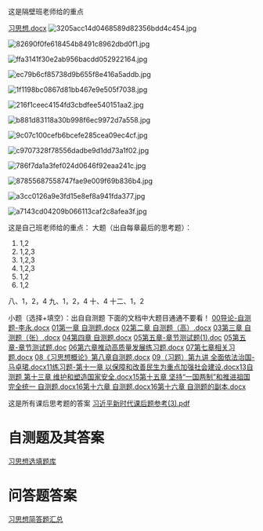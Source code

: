 

这是隔壁班老师给的重点

[习思想.docx](https://www.yuque.com/attachments/yuque/0/2023/docx/34023817/1700470410161-912831c4-4e4c-418d-b2fe-cb4503372bc5.docx)
![3205acc14d0468589d82356bdd4c454.jpg](./resources/img/4fd54162-ee76-48bf-a8ad-466effd92311.jpeg)

![82690f0fe618454b8491c8962dbd0f1.jpg](./resources/img/844d4d96-0072-42a8-8f8f-c6b12f3c04f1.jpeg)

![ffa3141f30e2ab956bacdd052922164.jpg](./resources/img/bce1ecbe-388b-4393-bade-44be58d8d0de.jpeg)

![ec79b6cf85738d9b655f8e416a5addb.jpg](./resources/img/5d03f74e-9e9a-45be-a268-13adaa58a4c4.jpeg)

![1f1198bc0867d81bb467e9e505f7038.jpg](./resources/img/b8df6b34-a4d5-4aa8-9c54-218fc2a972a3.jpeg)

![216f1ceec4154fd3cbdfee540151aa2.jpg](./resources/img/0bf7be2c-0ffc-4ded-818e-7aed95337cd2.jpeg)

![b881d83118a30b998f6ec9972d7a558.jpg](./resources/img/47927a01-ba15-4588-a341-79f03e5fb24b.jpeg)

![9c07c100cefb6bcefe285cea09ec4cf.jpg](./resources/img/994c4f12-efa4-4c72-942b-8769320a7dc8.jpeg)

![c9707328f78556dadbe9d1dd73a1f02.jpg](./resources/img/ea0fcdff-c217-4b4c-8c7b-3b32bd729551.jpeg)

![786f7da1a3fef024d0646f92eaa241c.jpg](./resources/img/a3359082-8be6-4035-b7c9-6c95c65ea1d3.jpeg)

![87855687558747fae9e009f69b836b4.jpg](./resources/img/e3924460-89a3-410c-bfe0-cc58b4d334a3.jpeg)

![a3cc0126a9e3fd15e8ef8a941fda377.jpg](./resources/img/b59a0b57-e564-471a-b1f5-0d8be45bf012.jpeg)

![a7143cd04209b066113caf2c8afea3f.jpg](./resources/img/8a24634a-dab5-4fcd-bd38-b8acd1609f99.jpeg)

这是自己班老师给的重点：
大题（出自每章最后的思考题）：

1. 1,2
2. 1,2,3
3. 1,2,3
4. 1,2,3
5. 1,2
6. 1,2

八、1，2，4
九、1，2，4
十、4
十二、1，2

小题（选择+填空）：出自自测题
下面的文档中大题目通通不要看！
[00导论-自测题-李永.docx](https://www.yuque.com/attachments/yuque/0/2023/docx/34023817/1700470957117-f67a5f58-7af2-4b42-a394-3e416466fe9b.docx?_lake_card=%7B%22src%22%3A%22https%3A%2F%2Fwww.yuque.com%2Fattachments%2Fyuque%2F0%2F2023%2Fdocx%2F34023817%2F1700470957117-f67a5f58-7af2-4b42-a394-3e416466fe9b.docx%22%2C%22name%22%3A%2200%E5%AF%BC%E8%AE%BA-%E8%87%AA%E6%B5%8B%E9%A2%98-%E6%9D%8E%E6%B0%B8.docx%22%2C%22size%22%3A22687%2C%22ext%22%3A%22docx%22%2C%22source%22%3A%22%22%2C%22status%22%3A%22done%22%2C%22download%22%3Atrue%2C%22taskId%22%3A%22uca5e25a9-1cb2-41aa-a6c5-68a0d91b52a%22%2C%22taskType%22%3A%22upload%22%2C%22type%22%3A%22application%2Fvnd.openxmlformats-officedocument.wordprocessingml.document%22%2C%22__spacing%22%3A%22both%22%2C%22mode%22%3A%22title%22%2C%22id%22%3A%22u1cd0970c%22%2C%22margin%22%3A%7B%22top%22%3Atrue%2C%22bottom%22%3Atrue%7D%2C%22card%22%3A%22file%22%7D)
[01第一章 自测题.docx](https://www.yuque.com/attachments/yuque/0/2023/docx/34023817/1700470957120-d47d3797-4c8b-45d1-8b33-01067b1b5ac6.docx?_lake_card=%7B%22src%22%3A%22https%3A%2F%2Fwww.yuque.com%2Fattachments%2Fyuque%2F0%2F2023%2Fdocx%2F34023817%2F1700470957120-d47d3797-4c8b-45d1-8b33-01067b1b5ac6.docx%22%2C%22name%22%3A%2201%E7%AC%AC%E4%B8%80%E7%AB%A0%20%E8%87%AA%E6%B5%8B%E9%A2%98.docx%22%2C%22size%22%3A20886%2C%22ext%22%3A%22docx%22%2C%22source%22%3A%22%22%2C%22status%22%3A%22done%22%2C%22download%22%3Atrue%2C%22taskId%22%3A%22u746eaca1-4f62-4ee4-b0e9-ff7ff680b17%22%2C%22taskType%22%3A%22upload%22%2C%22type%22%3A%22application%2Fvnd.openxmlformats-officedocument.wordprocessingml.document%22%2C%22__spacing%22%3A%22both%22%2C%22mode%22%3A%22title%22%2C%22id%22%3A%22ucb60ec40%22%2C%22margin%22%3A%7B%22top%22%3Atrue%2C%22bottom%22%3Atrue%7D%2C%22card%22%3A%22file%22%7D)
[02第二章 自测题（高）.docx](https://www.yuque.com/attachments/yuque/0/2023/docx/34023817/1700470957107-de20a8e1-7d36-4040-af84-834eeed09a75.docx?_lake_card=%7B%22src%22%3A%22https%3A%2F%2Fwww.yuque.com%2Fattachments%2Fyuque%2F0%2F2023%2Fdocx%2F34023817%2F1700470957107-de20a8e1-7d36-4040-af84-834eeed09a75.docx%22%2C%22name%22%3A%2202%E7%AC%AC%E4%BA%8C%E7%AB%A0%20%E8%87%AA%E6%B5%8B%E9%A2%98%EF%BC%88%E9%AB%98%EF%BC%89.docx%22%2C%22size%22%3A16069%2C%22ext%22%3A%22docx%22%2C%22source%22%3A%22%22%2C%22status%22%3A%22done%22%2C%22download%22%3Atrue%2C%22taskId%22%3A%22uee2f455c-a0c8-46d3-8359-f47531b8600%22%2C%22taskType%22%3A%22upload%22%2C%22type%22%3A%22application%2Fvnd.openxmlformats-officedocument.wordprocessingml.document%22%2C%22__spacing%22%3A%22both%22%2C%22mode%22%3A%22title%22%2C%22id%22%3A%22u73b37693%22%2C%22margin%22%3A%7B%22top%22%3Atrue%2C%22bottom%22%3Atrue%7D%2C%22card%22%3A%22file%22%7D)
[03第三章 自测题（张）.docx](https://www.yuque.com/attachments/yuque/0/2023/docx/34023817/1700470957094-1e18fd71-f176-4eed-be30-e594d1ded550.docx?_lake_card=%7B%22src%22%3A%22https%3A%2F%2Fwww.yuque.com%2Fattachments%2Fyuque%2F0%2F2023%2Fdocx%2F34023817%2F1700470957094-1e18fd71-f176-4eed-be30-e594d1ded550.docx%22%2C%22name%22%3A%2203%E7%AC%AC%E4%B8%89%E7%AB%A0%20%E8%87%AA%E6%B5%8B%E9%A2%98%EF%BC%88%E5%BC%A0%EF%BC%89.docx%22%2C%22size%22%3A17638%2C%22ext%22%3A%22docx%22%2C%22source%22%3A%22%22%2C%22status%22%3A%22done%22%2C%22download%22%3Atrue%2C%22taskId%22%3A%22u4c155017-6ab8-40b1-beda-8ce76bf0e72%22%2C%22taskType%22%3A%22upload%22%2C%22type%22%3A%22application%2Fvnd.openxmlformats-officedocument.wordprocessingml.document%22%2C%22__spacing%22%3A%22both%22%2C%22mode%22%3A%22title%22%2C%22id%22%3A%22u156b9dec%22%2C%22margin%22%3A%7B%22top%22%3Atrue%2C%22bottom%22%3Atrue%7D%2C%22card%22%3A%22file%22%7D)
[04第四章 自测题.docx](https://www.yuque.com/attachments/yuque/0/2023/docx/34023817/1700470957111-d0f59a2c-2860-4467-a324-400ee03d93fd.docx?_lake_card=%7B%22src%22%3A%22https%3A%2F%2Fwww.yuque.com%2Fattachments%2Fyuque%2F0%2F2023%2Fdocx%2F34023817%2F1700470957111-d0f59a2c-2860-4467-a324-400ee03d93fd.docx%22%2C%22name%22%3A%2204%E7%AC%AC%E5%9B%9B%E7%AB%A0%20%E8%87%AA%E6%B5%8B%E9%A2%98.docx%22%2C%22size%22%3A19540%2C%22ext%22%3A%22docx%22%2C%22source%22%3A%22%22%2C%22status%22%3A%22done%22%2C%22download%22%3Atrue%2C%22taskId%22%3A%22u3710ce12-8769-468c-8a09-ede22b44537%22%2C%22taskType%22%3A%22upload%22%2C%22type%22%3A%22application%2Fvnd.openxmlformats-officedocument.wordprocessingml.document%22%2C%22__spacing%22%3A%22both%22%2C%22mode%22%3A%22title%22%2C%22id%22%3A%22u7b0505ff%22%2C%22margin%22%3A%7B%22top%22%3Atrue%2C%22bottom%22%3Atrue%7D%2C%22card%22%3A%22file%22%7D)
[05第五章-章节测试题(1).doc](https://www.yuque.com/attachments/yuque/0/2023/doc/34023817/1700470957458-8d7df2c4-a4c4-4557-9107-fd40878421ab.doc?_lake_card=%7B%22src%22%3A%22https%3A%2F%2Fwww.yuque.com%2Fattachments%2Fyuque%2F0%2F2023%2Fdoc%2F34023817%2F1700470957458-8d7df2c4-a4c4-4557-9107-fd40878421ab.doc%22%2C%22name%22%3A%2205%E7%AC%AC%E4%BA%94%E7%AB%A0-%E7%AB%A0%E8%8A%82%E6%B5%8B%E8%AF%95%E9%A2%98(1).doc%22%2C%22size%22%3A15360%2C%22ext%22%3A%22doc%22%2C%22source%22%3A%22%22%2C%22status%22%3A%22done%22%2C%22download%22%3Atrue%2C%22taskId%22%3A%22u3be5be2e-2445-46d6-9b6b-a5eac88671f%22%2C%22taskType%22%3A%22upload%22%2C%22type%22%3A%22application%2Fmsword%22%2C%22__spacing%22%3A%22both%22%2C%22mode%22%3A%22title%22%2C%22id%22%3A%22ucdfbf027%22%2C%22margin%22%3A%7B%22top%22%3Atrue%2C%22bottom%22%3Atrue%7D%2C%22card%22%3A%22file%22%7D)
[05第五章-章节测试题.doc](https://www.yuque.com/attachments/yuque/0/2023/doc/34023817/1700470957467-4a0291ba-33e8-49e1-b1ae-903da46e6e5a.doc?_lake_card=%7B%22src%22%3A%22https%3A%2F%2Fwww.yuque.com%2Fattachments%2Fyuque%2F0%2F2023%2Fdoc%2F34023817%2F1700470957467-4a0291ba-33e8-49e1-b1ae-903da46e6e5a.doc%22%2C%22name%22%3A%2205%E7%AC%AC%E4%BA%94%E7%AB%A0-%E7%AB%A0%E8%8A%82%E6%B5%8B%E8%AF%95%E9%A2%98.doc%22%2C%22size%22%3A15360%2C%22ext%22%3A%22doc%22%2C%22source%22%3A%22%22%2C%22status%22%3A%22done%22%2C%22download%22%3Atrue%2C%22taskId%22%3A%22u68b3a957-f9c5-4e0a-8ca2-4f27dd51fc1%22%2C%22taskType%22%3A%22upload%22%2C%22type%22%3A%22application%2Fmsword%22%2C%22__spacing%22%3A%22both%22%2C%22mode%22%3A%22title%22%2C%22id%22%3A%22uc53520a6%22%2C%22margin%22%3A%7B%22top%22%3Atrue%2C%22bottom%22%3Atrue%7D%2C%22card%22%3A%22file%22%7D)
[06第六章推动高质量发展练习题.docx](https://www.yuque.com/attachments/yuque/0/2023/docx/34023817/1700470957462-1eca8089-4631-418e-be71-c1af178a5310.docx?_lake_card=%7B%22src%22%3A%22https%3A%2F%2Fwww.yuque.com%2Fattachments%2Fyuque%2F0%2F2023%2Fdocx%2F34023817%2F1700470957462-1eca8089-4631-418e-be71-c1af178a5310.docx%22%2C%22name%22%3A%2206%E7%AC%AC%E5%85%AD%E7%AB%A0%E6%8E%A8%E5%8A%A8%E9%AB%98%E8%B4%A8%E9%87%8F%E5%8F%91%E5%B1%95%E7%BB%83%E4%B9%A0%E9%A2%98.docx%22%2C%22size%22%3A20696%2C%22ext%22%3A%22docx%22%2C%22source%22%3A%22%22%2C%22status%22%3A%22done%22%2C%22download%22%3Atrue%2C%22taskId%22%3A%22u5ee7cfb0-134d-42de-b04e-44a2c1e0cc4%22%2C%22taskType%22%3A%22upload%22%2C%22type%22%3A%22application%2Fvnd.openxmlformats-officedocument.wordprocessingml.document%22%2C%22__spacing%22%3A%22both%22%2C%22mode%22%3A%22title%22%2C%22id%22%3A%22u6957885f%22%2C%22margin%22%3A%7B%22top%22%3Atrue%2C%22bottom%22%3Atrue%7D%2C%22card%22%3A%22file%22%7D)
[07第七章相关习题.docx](https://www.yuque.com/attachments/yuque/0/2023/docx/34023817/1700470957546-93788f57-cafe-40c7-82a4-c0e0d5cb09dc.docx?_lake_card=%7B%22src%22%3A%22https%3A%2F%2Fwww.yuque.com%2Fattachments%2Fyuque%2F0%2F2023%2Fdocx%2F34023817%2F1700470957546-93788f57-cafe-40c7-82a4-c0e0d5cb09dc.docx%22%2C%22name%22%3A%2207%E7%AC%AC%E4%B8%83%E7%AB%A0%E7%9B%B8%E5%85%B3%E4%B9%A0%E9%A2%98.docx%22%2C%22size%22%3A11749%2C%22ext%22%3A%22docx%22%2C%22source%22%3A%22%22%2C%22status%22%3A%22done%22%2C%22download%22%3Atrue%2C%22taskId%22%3A%22u92123e0a-ac8c-4e7c-abe8-94549b2fc84%22%2C%22taskType%22%3A%22upload%22%2C%22type%22%3A%22application%2Fvnd.openxmlformats-officedocument.wordprocessingml.document%22%2C%22__spacing%22%3A%22both%22%2C%22mode%22%3A%22title%22%2C%22id%22%3A%22u140b41f4%22%2C%22margin%22%3A%7B%22top%22%3Atrue%2C%22bottom%22%3Atrue%7D%2C%22card%22%3A%22file%22%7D)
[08《习思想概论》第八章自测题.docx](https://www.yuque.com/attachments/yuque/0/2023/docx/34023817/1700470957542-83129e68-6e32-423a-b87a-89ad775bcd1f.docx?_lake_card=%7B%22src%22%3A%22https%3A%2F%2Fwww.yuque.com%2Fattachments%2Fyuque%2F0%2F2023%2Fdocx%2F34023817%2F1700470957542-83129e68-6e32-423a-b87a-89ad775bcd1f.docx%22%2C%22name%22%3A%2208%E3%80%8A%E4%B9%A0%E6%80%9D%E6%83%B3%E6%A6%82%E8%AE%BA%E3%80%8B%E7%AC%AC%E5%85%AB%E7%AB%A0%E8%87%AA%E6%B5%8B%E9%A2%98.docx%22%2C%22size%22%3A17776%2C%22ext%22%3A%22docx%22%2C%22source%22%3A%22%22%2C%22status%22%3A%22done%22%2C%22download%22%3Atrue%2C%22taskId%22%3A%22ucc00c859-491e-4436-8d2f-2f8eb112efd%22%2C%22taskType%22%3A%22upload%22%2C%22type%22%3A%22application%2Fvnd.openxmlformats-officedocument.wordprocessingml.document%22%2C%22__spacing%22%3A%22both%22%2C%22mode%22%3A%22title%22%2C%22id%22%3A%22u35172b31%22%2C%22margin%22%3A%7B%22top%22%3Atrue%2C%22bottom%22%3Atrue%7D%2C%22card%22%3A%22file%22%7D)
[09（习题）第九讲 全面依法治国-马卓珺.docx](https://www.yuque.com/attachments/yuque/0/2023/docx/34023817/1700470957784-c71afc61-ff8d-4b6b-8d91-49e96befbbb1.docx?_lake_card=%7B%22src%22%3A%22https%3A%2F%2Fwww.yuque.com%2Fattachments%2Fyuque%2F0%2F2023%2Fdocx%2F34023817%2F1700470957784-c71afc61-ff8d-4b6b-8d91-49e96befbbb1.docx%22%2C%22name%22%3A%2209%EF%BC%88%E4%B9%A0%E9%A2%98%EF%BC%89%E7%AC%AC%E4%B9%9D%E8%AE%B2%20%E5%85%A8%E9%9D%A2%E4%BE%9D%E6%B3%95%E6%B2%BB%E5%9B%BD-%E9%A9%AC%E5%8D%93%E7%8F%BA.docx%22%2C%22size%22%3A16873%2C%22ext%22%3A%22docx%22%2C%22source%22%3A%22%22%2C%22status%22%3A%22done%22%2C%22download%22%3Atrue%2C%22taskId%22%3A%22uf3e87787-bc98-484a-a77e-57e4408cb38%22%2C%22taskType%22%3A%22upload%22%2C%22type%22%3A%22application%2Fvnd.openxmlformats-officedocument.wordprocessingml.document%22%2C%22__spacing%22%3A%22both%22%2C%22mode%22%3A%22title%22%2C%22id%22%3A%22ue03e2bdc%22%2C%22margin%22%3A%7B%22top%22%3Atrue%2C%22bottom%22%3Atrue%7D%2C%22card%22%3A%22file%22%7D)[11练习题-第十一章 以保障和改善民生为重点加强社会建设.docx](https://www.yuque.com/attachments/yuque/0/2023/docx/34023817/1700470957812-359b0c46-e95d-4eb9-9a16-77986af57516.docx?_lake_card=%7B%22src%22%3A%22https%3A%2F%2Fwww.yuque.com%2Fattachments%2Fyuque%2F0%2F2023%2Fdocx%2F34023817%2F1700470957812-359b0c46-e95d-4eb9-9a16-77986af57516.docx%22%2C%22name%22%3A%2211%E7%BB%83%E4%B9%A0%E9%A2%98-%E7%AC%AC%E5%8D%81%E4%B8%80%E7%AB%A0%20%E4%BB%A5%E4%BF%9D%E9%9A%9C%E5%92%8C%E6%94%B9%E5%96%84%E6%B0%91%E7%94%9F%E4%B8%BA%E9%87%8D%E7%82%B9%E5%8A%A0%E5%BC%BA%E7%A4%BE%E4%BC%9A%E5%BB%BA%E8%AE%BE.docx%22%2C%22size%22%3A19826%2C%22ext%22%3A%22docx%22%2C%22source%22%3A%22%22%2C%22status%22%3A%22done%22%2C%22download%22%3Atrue%2C%22taskId%22%3A%22u81264f6a-b005-4333-98bd-390fd6c64f9%22%2C%22taskType%22%3A%22upload%22%2C%22type%22%3A%22application%2Fvnd.openxmlformats-officedocument.wordprocessingml.document%22%2C%22__spacing%22%3A%22both%22%2C%22mode%22%3A%22title%22%2C%22id%22%3A%22uf80ce719%22%2C%22margin%22%3A%7B%22top%22%3Atrue%2C%22bottom%22%3Atrue%7D%2C%22card%22%3A%22file%22%7D)[13自测题  第十三章 维护和塑造国家安全.docx](https://www.yuque.com/attachments/yuque/0/2023/docx/34023817/1700470957813-c9236aaf-2ed9-4d78-8689-ffade95c3c34.docx?_lake_card=%7B%22src%22%3A%22https%3A%2F%2Fwww.yuque.com%2Fattachments%2Fyuque%2F0%2F2023%2Fdocx%2F34023817%2F1700470957813-c9236aaf-2ed9-4d78-8689-ffade95c3c34.docx%22%2C%22name%22%3A%2213%E8%87%AA%E6%B5%8B%E9%A2%98%20%20%E7%AC%AC%E5%8D%81%E4%B8%89%E7%AB%A0%20%E7%BB%B4%E6%8A%A4%E5%92%8C%E5%A1%91%E9%80%A0%E5%9B%BD%E5%AE%B6%E5%AE%89%E5%85%A8.docx%22%2C%22size%22%3A20160%2C%22ext%22%3A%22docx%22%2C%22source%22%3A%22%22%2C%22status%22%3A%22done%22%2C%22download%22%3Atrue%2C%22taskId%22%3A%22u4106dc42-2b5b-4d45-afda-f2351bb5794%22%2C%22taskType%22%3A%22upload%22%2C%22type%22%3A%22application%2Fvnd.openxmlformats-officedocument.wordprocessingml.document%22%2C%22__spacing%22%3A%22both%22%2C%22mode%22%3A%22title%22%2C%22id%22%3A%22u7cd7cd6d%22%2C%22margin%22%3A%7B%22top%22%3Atrue%2C%22bottom%22%3Atrue%7D%2C%22card%22%3A%22file%22%7D)[15第十五章 坚持“一国两制”和推进祖国完全统一 自测题.docx](https://www.yuque.com/attachments/yuque/0/2023/docx/34023817/1700470957869-31b08c67-d5c8-411e-ba00-f16ca09c4b81.docx?_lake_card=%7B%22src%22%3A%22https%3A%2F%2Fwww.yuque.com%2Fattachments%2Fyuque%2F0%2F2023%2Fdocx%2F34023817%2F1700470957869-31b08c67-d5c8-411e-ba00-f16ca09c4b81.docx%22%2C%22name%22%3A%2215%E7%AC%AC%E5%8D%81%E4%BA%94%E7%AB%A0%20%E5%9D%9A%E6%8C%81%E2%80%9C%E4%B8%80%E5%9B%BD%E4%B8%A4%E5%88%B6%E2%80%9D%E5%92%8C%E6%8E%A8%E8%BF%9B%E7%A5%96%E5%9B%BD%E5%AE%8C%E5%85%A8%E7%BB%9F%E4%B8%80%20%E8%87%AA%E6%B5%8B%E9%A2%98.docx%22%2C%22size%22%3A13511%2C%22ext%22%3A%22docx%22%2C%22source%22%3A%22%22%2C%22status%22%3A%22done%22%2C%22download%22%3Atrue%2C%22taskId%22%3A%22ube7478c9-425c-45cf-a624-77bedba9b02%22%2C%22taskType%22%3A%22upload%22%2C%22type%22%3A%22application%2Fvnd.openxmlformats-officedocument.wordprocessingml.document%22%2C%22__spacing%22%3A%22both%22%2C%22mode%22%3A%22title%22%2C%22id%22%3A%22uc10228fb%22%2C%22margin%22%3A%7B%22top%22%3Atrue%2C%22bottom%22%3Atrue%7D%2C%22card%22%3A%22file%22%7D)[16第十六章 自测题.docx](https://www.yuque.com/attachments/yuque/0/2023/docx/34023817/1700470957955-d6354d15-2224-4bd5-96f8-e675ef844274.docx?_lake_card=%7B%22src%22%3A%22https%3A%2F%2Fwww.yuque.com%2Fattachments%2Fyuque%2F0%2F2023%2Fdocx%2F34023817%2F1700470957955-d6354d15-2224-4bd5-96f8-e675ef844274.docx%22%2C%22name%22%3A%2216%E7%AC%AC%E5%8D%81%E5%85%AD%E7%AB%A0%20%E8%87%AA%E6%B5%8B%E9%A2%98.docx%22%2C%22size%22%3A16043%2C%22ext%22%3A%22docx%22%2C%22source%22%3A%22%22%2C%22status%22%3A%22done%22%2C%22download%22%3Atrue%2C%22taskId%22%3A%22u4ff784b3-9b9a-49cc-bb36-68b885e4fe7%22%2C%22taskType%22%3A%22upload%22%2C%22type%22%3A%22application%2Fvnd.openxmlformats-officedocument.wordprocessingml.document%22%2C%22__spacing%22%3A%22both%22%2C%22mode%22%3A%22title%22%2C%22id%22%3A%22ubc00fa3e%22%2C%22margin%22%3A%7B%22top%22%3Atrue%2C%22bottom%22%3Atrue%7D%2C%22card%22%3A%22file%22%7D)[16第十六章 自测题的副本.docx](https://www.yuque.com/attachments/yuque/0/2023/docx/34023817/1700470958108-8888bbe6-8075-4312-bff2-6acaf4ff2ff3.docx?_lake_card=%7B%22src%22%3A%22https%3A%2F%2Fwww.yuque.com%2Fattachments%2Fyuque%2F0%2F2023%2Fdocx%2F34023817%2F1700470958108-8888bbe6-8075-4312-bff2-6acaf4ff2ff3.docx%22%2C%22name%22%3A%2216%E7%AC%AC%E5%8D%81%E5%85%AD%E7%AB%A0%20%E8%87%AA%E6%B5%8B%E9%A2%98%E7%9A%84%E5%89%AF%E6%9C%AC.docx%22%2C%22size%22%3A16043%2C%22ext%22%3A%22docx%22%2C%22source%22%3A%22%22%2C%22status%22%3A%22done%22%2C%22download%22%3Atrue%2C%22taskId%22%3A%22u5eb5736d-bb84-4fb2-8603-a0958775374%22%2C%22taskType%22%3A%22upload%22%2C%22type%22%3A%22application%2Fvnd.openxmlformats-officedocument.wordprocessingml.document%22%2C%22__spacing%22%3A%22both%22%2C%22mode%22%3A%22title%22%2C%22id%22%3A%22u50e109bf%22%2C%22margin%22%3A%7B%22top%22%3Atrue%2C%22bottom%22%3Atrue%7D%2C%22card%22%3A%22file%22%7D)

这是所有课后思考题的答案
[习近平新时代课后题参考(3).pdf](https://www.yuque.com/attachments/yuque/0/2023/pdf/34023817/1701177728957-4dd0d2dd-452c-4fde-82d6-92f71c43965a.pdf)





# 自测题及其答案

[习思想选填题库](https://www.yuque.com/figurelean/ad9vd2/lhbu9ke15fyud9cg?view=doc_embed)



# 问答题答案
[习思想简答题汇总](https://www.yuque.com/figurelean/ad9vd2/pm9gva6txf1cma18?view=doc_embed)
